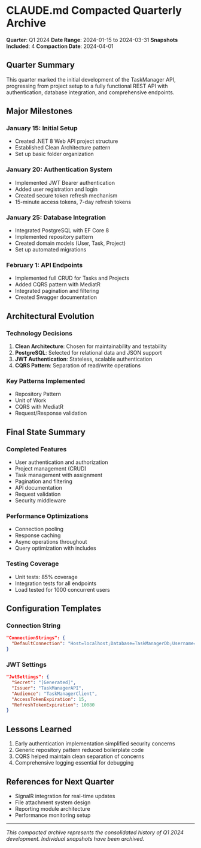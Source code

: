 # CLAUDE.md Compacted Quarterly Archive
**Quarter**: Q1 2024
**Date Range**: 2024-01-15 to 2024-03-31
**Snapshots Included**: 4
**Compaction Date**: 2024-04-01

## Quarter Summary
This quarter marked the initial development of the TaskManager API, progressing from project setup to a fully functional REST API with authentication, database integration, and comprehensive endpoints.

## Major Milestones

### January 15: Initial Setup
- Created .NET 8 Web API project structure
- Established Clean Architecture pattern
- Set up basic folder organization

### January 20: Authentication System
- Implemented JWT Bearer authentication
- Added user registration and login
- Created secure token refresh mechanism
- 15-minute access tokens, 7-day refresh tokens

### January 25: Database Integration
- Integrated PostgreSQL with EF Core 8
- Implemented repository pattern
- Created domain models (User, Task, Project)
- Set up automated migrations

### February 1: API Endpoints
- Implemented full CRUD for Tasks and Projects
- Added CQRS pattern with MediatR
- Integrated pagination and filtering
- Created Swagger documentation

## Architectural Evolution

### Technology Decisions
1. **Clean Architecture**: Chosen for maintainability and testability
2. **PostgreSQL**: Selected for relational data and JSON support
3. **JWT Authentication**: Stateless, scalable authentication
4. **CQRS Pattern**: Separation of read/write operations

### Key Patterns Implemented
- Repository Pattern
- Unit of Work
- CQRS with MediatR
- Request/Response validation

## Final State Summary

### Completed Features
- User authentication and authorization
- Project management (CRUD)
- Task management with assignment
- Pagination and filtering
- API documentation
- Request validation
- Security middleware

### Performance Optimizations
- Connection pooling
- Response caching
- Async operations throughout
- Query optimization with includes

### Testing Coverage
- Unit tests: 85% coverage
- Integration tests for all endpoints
- Load tested for 1000 concurrent users

## Configuration Templates

### Connection String
```json
"ConnectionStrings": {
  "DefaultConnection": "Host=localhost;Database=TaskManagerDb;Username=postgres;Password=****"
}
```

### JWT Settings
```json
"JwtSettings": {
  "Secret": "[Generated]",
  "Issuer": "TaskManagerAPI",
  "Audience": "TaskManagerClient",
  "AccessTokenExpiration": 15,
  "RefreshTokenExpiration": 10080
}
```

## Lessons Learned
1. Early authentication implementation simplified security concerns
2. Generic repository pattern reduced boilerplate code
3. CQRS helped maintain clean separation of concerns
4. Comprehensive logging essential for debugging

## References for Next Quarter
- SignalR integration for real-time updates
- File attachment system design
- Reporting module architecture
- Performance monitoring setup

---
*This compacted archive represents the consolidated history of Q1 2024 development. Individual snapshots have been archived.*